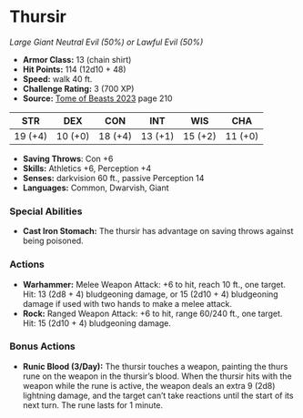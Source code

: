# Thursir

*Large* *Giant* *Neutral Evil (50%) or Lawful Evil (50%)*

- **Armor Class:** 13 (chain shirt)
- **Hit Points:** 114 (12d10 + 48)
- **Speed:** walk 40 ft.
- **Challenge Rating:** 3 (700 XP)
- **Source:** [Tome of Beasts 2023](https://koboldpress.com/kpstore/product/tome-of-beasts-1-2023-edition/) page 210

| STR | DEX | CON | INT | WIS | CHA |
| --- | --- | --- | --- | --- | --- |
| 19 (+4) | 10 (+0) | 18 (+4) | 13 (+1) | 15 (+2) | 11 (+0) |

- **Saving Throws**: Con +6
- **Skills:** Athletics +6, Perception +4
- **Senses:** darkvision 60 ft., passive Perception 14
- **Languages:** Common, Dwarvish, Giant

### Special Abilities

- **Cast Iron Stomach:** The thursir has advantage on saving throws against being poisoned.

### Actions

- **Warhammer:** Melee Weapon Attack: +6 to hit, reach 10 ft., one target. Hit: 13 (2d8 + 4) bludgeoning damage, or 15 (2d10 + 4) bludgeoning damage if used with two hands to make a melee attack.
- **Rock:** Ranged Weapon Attack: +6 to hit, range 60/240 ft., one target. Hit: 15 (2d10 + 4) bludgeoning damage.

### Bonus Actions

- **Runic Blood (3/Day):** The thursir touches a weapon, painting the thurs rune on the weapon in the thursir’s blood. When the thursir hits with the weapon while the rune is active, the weapon deals an extra 9 (2d8) lightning damage, and the target can’t take reactions until the start of its next turn. The rune lasts for 1 minute.
